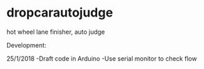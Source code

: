 # dropcarautojudge
hot wheel lane finisher, auto judge

Development:

25/1/2018
-Draft code in Arduino
-Use serial monitor to check flow
